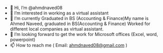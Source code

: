 - 👋 Hi, I’m @ahmdnaved08
- 👀 I’m interested in working as a virtual assistant 
- 🌱 I’m currently Graduated in BS (Accounting & Finance)My name is Ahmed Naveed, graduated in BS(Accounting & Finance) Worked for different local companies as virtual assistant.
- 💞️ I’m looking forward to get the work for Microsoft offices (Excel, word, powerpoint) 
- 📫 How to reach me ( Email: ahmdnaved08@gmail.com )

<!---
ahmdnaved08/ahmdnaved08 is a ✨ special ✨ repository because its `README.md` (this file) appears on your GitHub profile.
You can click the Preview link to take a look at your changes.
--->
